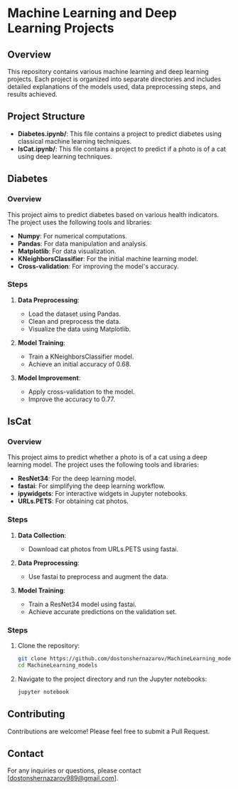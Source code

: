 # Machine Learning and Deep Learning Projects

## Overview
This repository contains various machine learning and deep learning projects. Each project is organized into separate directories and includes detailed explanations of the models used, data preprocessing steps, and results achieved.

## Project Structure
- **Diabetes.ipynb/**: This file contains a project to predict diabetes using classical machine learning techniques.
- **IsCat.ipynb/**: This file contains a project to predict if a photo is of a cat using deep learning techniques.

## Diabetes

### Overview
This project aims to predict diabetes based on various health indicators. The project uses the following tools and libraries:
- **Numpy**: For numerical computations.
- **Pandas**: For data manipulation and analysis.
- **Matplotlib**: For data visualization.
- **KNeighborsClassifier**: For the initial machine learning model.
- **Cross-validation**: For improving the model's accuracy.

### Steps
1. **Data Preprocessing**:
    - Load the dataset using Pandas.
    - Clean and preprocess the data.
    - Visualize the data using Matplotlib.
  
2. **Model Training**:
    - Train a KNeighborsClassifier model.
    - Achieve an initial accuracy of 0.68.

3. **Model Improvement**:
    - Apply cross-validation to the model.
    - Improve the accuracy to 0.77.


## IsCat

### Overview
This project aims to predict whether a photo is of a cat using a deep learning model. The project uses the following tools and libraries:
- **ResNet34**: For the deep learning model.
- **fastai**: For simplifying the deep learning workflow.
- **ipywidgets**: For interactive widgets in Jupyter notebooks.
- **URLs.PETS**: For obtaining cat photos.

### Steps
1. **Data Collection**:
    - Download cat photos from URLs.PETS using fastai.

2. **Data Preprocessing**:
    - Use fastai to preprocess and augment the data.

3. **Model Training**:
    - Train a ResNet34 model using fastai.
    - Achieve accurate predictions on the validation set.



### Steps
1. Clone the repository:
    ```bash
    git clone https://github.com/dostonshernazarov/MachineLearning_models.git
    cd MachineLearning_models
    ```

2. Navigate to the project directory and run the Jupyter notebooks:
    ```bash
    jupyter notebook
    ```

## Contributing
Contributions are welcome! Please feel free to submit a Pull Request.


## Contact
For any inquiries or questions, please contact [dostonshernazarov989@gmail.com].
